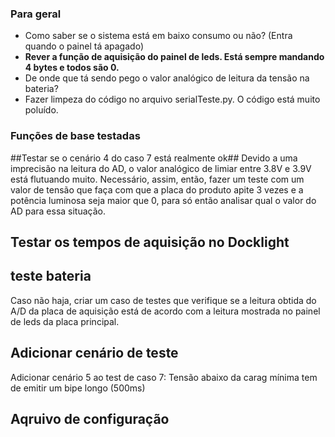 ### Para geral ###
* Como saber se o sistema está em baixo consumo ou não? (Entra quando o painel tá apagado) 
*  __Rever a função de aquisição do painel de leds. Está sempre mandando 4 bytes e todos são 0.__
* De onde que tá sendo pego o valor analógico de leitura da tensão na bateria?
* Fazer limpeza do código no arquivo serialTeste.py. O código está muito poluído.

### __Funções de base testadas__ ###



##Testar se o cenário 4 do caso 7 está realmente ok##
Devido a uma imprecisão na leitura do AD, o valor analógico de limiar entre 3.8V e 3.9V está flutuando muito.
Necessário, assim, então, fazer um teste com um valor de tensão que faça com que a placa do produto apite 3 vezes e a potência luminosa seja maior que 0, para só então analisar qual o valor do AD para essa situação.

## Testar os tempos de aquisição no Docklight ##

## teste bateria ##

Caso não haja, criar um caso de testes que verifique se a leitura obtida do A/D da placa de aquisição está
de acordo com a leitura mostrada no painel de leds da placa principal.

## Adicionar cenário de teste ## 
Adicionar cenário 5 ao test de caso 7: Tensão abaixo da carag mínima tem de emitir um bipe longo (500ms)

## Aqruivo de configuração ##







